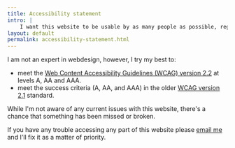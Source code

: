 ```yaml
---
title: Accessibility statement
intro: |
    I want this website to be usable by as many people as possible, regardless of device, browser, network speed, or ability.
layout: default
permalink: accessibility-statement.html
---
```


I am not an expert in webdesign, however, I try my best to:

- meet the [Web Content Accessibility Guidelines (WCAG) version 2.2](https://www.w3.org/TR/WCAG22) at levels A, AA and AAA.
- meet the success criteria (A, AA, and AAA) in the older [WCAG version 2.1](https://www.w3.org/TR/WCAG21/) standard.

While I'm not aware of any current issues with this website, there's a chance that something has been missed or broken.

If you have any trouble accessing any part of this website please [email me](/contact) and I'll fix it as a matter of priority.
